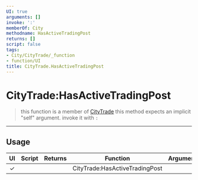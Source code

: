 ```yaml
---
UI: true
arguments: []
invoke: ':'
memberOf: City
methodname: HasActiveTradingPost
returns: []
script: false
tags:
- City/CityTrade/_function
- function/UI
title: CityTrade.HasActiveTradingPost
---
```

# CityTrade:HasActiveTradingPost
> this function is a member of [CityTrade](civ-6/lua/CityTrade.md)
> this method expects an implicit "self" argument. invoke it with `:`
-----
## Usage
|  UI | Script | Returns | Function | Arguments |
|:---:|:------:|-------:|:--------:|:---------|
|✓| ||CityTrade:HasActiveTradingPost||

